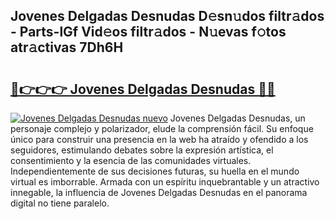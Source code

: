 ## Jovenes Delgadas Desnudas D𝚎sn𝚞dos filtr𝚊dos - Parts-lGf Vid𝚎os filtr𝚊dos - N𝚞evas f𝚘tos atr𝚊ctivas 7Dh6H

# <h2><a href="http://mb3mxe.tromn.icu/?c=Jovenes+Delgadas+Desnudas">🔗👉👉👉 Jovenes Delgadas Desnudas 🔗🔗</a></h2>

[![Jovenes Delgadas Desnudas nuevo](https://i.imgur.com/pEAQMta.gif)](http://mb3mxe.tromn.icu/?c=Jovenes+Delgadas+Desnudas)
Jovenes Delgadas Desnudas, un personaje complejo y polarizador, elude la comprensión fácil. Su enfoque único para construir una presencia en la web ha atraído y ofendido a los seguidores, estimulando debates sobre la expresión artística, el consentimiento y la esencia de las comunidades virtuales. Independientemente de sus decisiones futuras, su huella en el mundo virtual es imborrable. Armada con un espíritu inquebrantable y un atractivo innegable, la influencia de Jovenes Delgadas Desnudas en el panorama digital no tiene paralelo.
